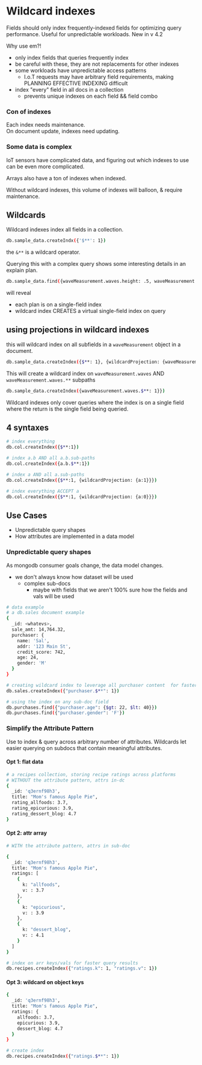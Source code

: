 # Wildcard indexes

Fields should only index frequently-indexed fields for optimizing query performance.
Useful for unpredictable workloads.
New in v 4.2

Why use em?!

- only index fields that queries frequently index
- be careful with these, they are not replacements for other indexes
- some workloads have unpredictable access patterns
  - I.o.T requests may have arbitrary field requirements, making PLANNING EFFECTIVE INDEXING difficult
- index "every" field in all docs in a collection
  - prevents unique indexes on each field && field combo

### Con of indexes

Each index needs maintenance.  
On document update, indexes need updating.

### Some data is complex

IoT sensors have complicated data, and figuring out which indexes to use can be even more complicated.

Arrays also have a ton of indexes when indexed.

Without wildcard indexes, this volume of indexes will balloon, & require maintenance.

## Wildcards

Wildcard indexes index all fields in a collection.

```bash
db.sample_data.createIndx({'$**': 1})
```

the `&**` is a wildcard operator.

Querying this with a complex query shows some interesting details in an explain plan.

```bash
db.sample_data.find({waveMeasurement.waves.height: .5, waveMeasurement.seaState.quality: 9})
```

will reveal

- each plan is on a single-field index
- wildcard index CREATES a virtual single-field index on query

## using projections in wildcard indexes

this will wildcard index on all subfields in a `waveMeasurement` object in a document.

```bash
db.sample_data.createIndex({$**: 1}, {wildcardProjection: {waveMeasurement: 1}})
```

This will create a wildcard index on `waveMeasurement.waves` AND `waveMeasurement.waves.**` subpaths

```bash
db.sample_data.createIndex({waveMeasurement.waves.$**: 1}})
```

Wildcard indexes only cover queries where the index is on a single field where the return is the single field being queried.

## 4 syntaxes

```bash
# index everything
db.col.createIndex({$**:1})

# index a.b AND all a.b.sub-paths
db.col.createIndex({a.b.$**:1})

# index a AND all a.sub-paths
db.col.createIndex({$**:1, {wildcardProjection: {a:1}}})

# index everything ACCEPT a
db.col.createIndex({$**:1, {wildcardProjection: {a:0}}})

```

## Use Cases

- Unpredictable query shapes
- How attributes are implemented in a data model

### Unpredictable query shapes

As mongodb consumer goals change, the data model changes.

- we don't always know how dataset will be used
  - complex sub-docs
    - maybe with fields that we aren't 100% sure how the fields and vals will be used

```bash
# data example
# a db.sales document example
{
  _id: <whatevs>,
  sale_amt: 14,764.32,
  purchaser: {
    name: 'Sal',
    addr: '123 Main St',
    credit_score: 742,
    age: 24,
    gender: 'M'
  }
}

# creating wildcard index to leverage all purchaser content  for faster querying
db.sales.createIndex({"purchaser.$**": 1})

# using the index on any sub-doc field
db.purchases.find({"purchaser.age": {$gt: 22, $lt: 40}})
db.purchases.find({"purchaser.gender": 'F'})

```

### Simplify the Attribute Pattern

Use to index & query across arbitrary number of attributes.
Wildcards let easier querying on subdocs that contain meaningful attributes.

#### Opt 1: flat data

```bash
# a recipes collection, storing recipe ratings across platforms
# WITHOUT the attribute pattern, attrs in-dc
{
  _id: 'q3ernf98h3',
  title: "Mom's famous Apple Pie",
  rating_allfoods: 3.7,
  rating_epicurious: 3.9,
  rating_dessert_blog: 4.7
}
```

#### Opt 2: attr array

```bash
# WITH the attribute pattern, attrs in sub-doc

{
  _id: 'q3ernf98h3',
  title: "Mom's famous Apple Pie",
  ratings: [
    {
      k: "allfoods",
      v: : 3.7
    },
    {
      k: "epicurious",
      v: : 3.9
    },
    {
      k: "dessert_blog",
      v: : 4.1
    }
  ]
}

# index on arr keys/vals for faster query results
db.recipes.createIndex({"ratings.k": 1, "ratings.v": 1})
```

#### Opt 3: wildcard on object keys

```bash
{
  _id: 'q3ernf98h3',
  title: "Mom's famous Apple Pie",
  ratings: {
    allfoods: 3.7,
    epicurious: 3.9,
    dessert_blog: 4.7
  }
}

# create index
db.recipes.createIndex({"ratings.$**": 1})
```
